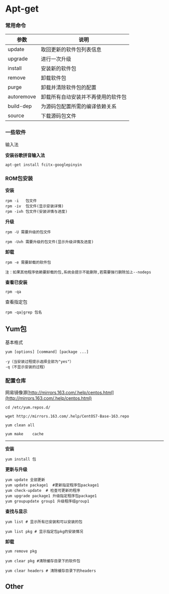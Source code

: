 # Apt-get

### 常用命令

| 参数       | 说明                               |
| ---------- | ---------------------------------- |
| update     | 取回更新的软件包列表信息           |
| upgrade    | 进行一次升级                       |
| install    | 安装新的软件包                     |
| remove     | 卸载软件包                         |
| purge      | 卸载并清除软件包的配置             |
| autoremove | 卸载所有自动安装并不再使用的软件包 |
| build-dep  | 为源码包配置所需的编译依赖关系     |
| source     | 下载源码包文件                     |

### 一些软件

输入法

**安装谷歌拼音输入法**

```shell
apt-get install fcitx-googlepinyin
```

### ROM包安装

**安装**

```shell
rpm -i   包文件
rpm -iv  包文件(显示安装详情)
rpm -ivh 包文件(安装详情与进度)
```

**升级**

```shell
rpm -U 需要升级的包文件

rpm -Uvh 需要升级的包文件(显示升级详情及进度)
```

**卸载**

```shell
rpm -e 需要卸载的软件包

注：如果其他程序依赖要卸载的包,系统会提示不能删除,若需要强行删除加上--nodeps
```

**查看已安装**

```shell
rpm -qa
```

查看指定包

```shell
rpm -qa|grep 包名
```

## Yum包

基本格式

```shell
yum [options] [command] [package ...]

-y（当安装过程提示选择全部为"yes"）
-q（不显示安装的过程）
```

### 配置仓库

网易镜像源[http://mirrors.163.com/.help/centos.html](http://mirrors.163.com/.help/centos.html)

```shell
cd /etc/yum.repos.d/

wget http://mirrors.163.com/.help/CentOS7-Base-163.repo

yum clean all

yum make	cache
```

---

**安装**

```shell
yum install 包
```

**更新与升级**

```shell
yum update 全部更新
yum update package1  #更新指定程序包package1
yum check-update  # 检查可更新的程序
yum upgrade package1 升级指定程序包package1
yum groupupdate group1 升级程序组group1
```

**查找与显示**

```shell
yum list # 显示所有已安装和可以安装的包

yum list pkg # 显示指定包pkg的安装情况
```

**卸载**

```shell
yum remove pkg
```

```shell
yum clear pkg #清除缓存目录下的软件包

yum clear headers # 清除缓存目录下的headers
```

## Other

```shell

```

